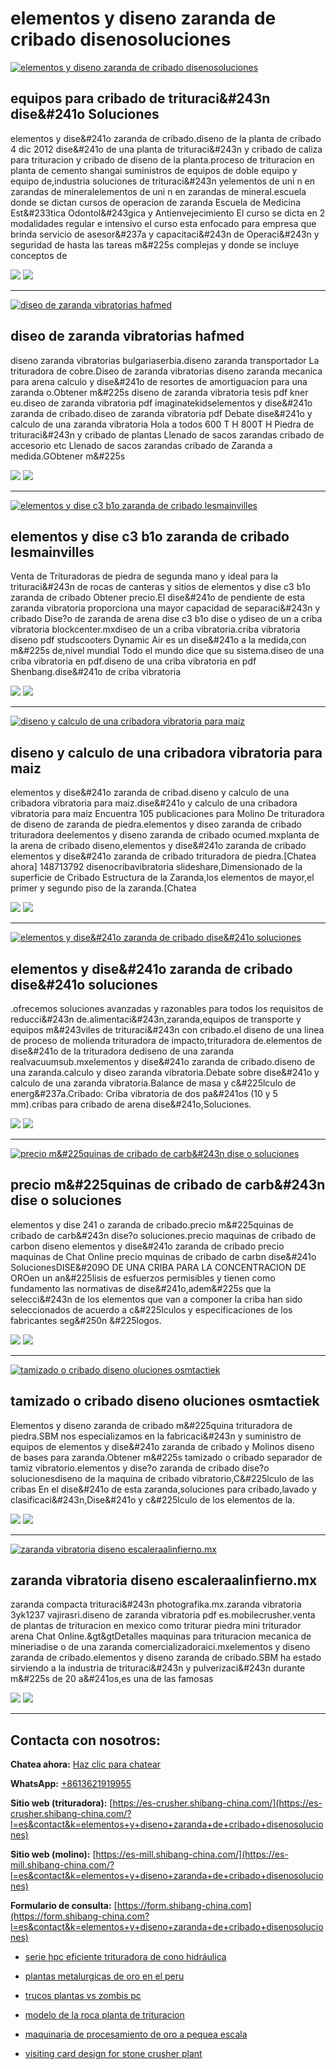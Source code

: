 # elementos y diseno zaranda de cribado disenosoluciones

<a href="https://swt.shibang-china.com/?l=es&img&k=elementos+y+diseno+zaranda+de+cribado+disenosoluciones" target="_blank">![elementos y diseno zaranda de cribado disenosoluciones](http://static.shibang-china.com/all-800x300/176.jpg)</a>

## equipos para cribado de trituraci&#243n dise&#241o Soluciones
elementos y dise&#241o zaranda de cribado.diseno de la planta de cribado 4 dic 2012 dise&#241o de una planta de trituraci&#243n y cribado de caliza para trituracion y cribado de diseno de la planta.proceso de trituracion en planta de cemento shangai suministros de equipos de doble equipo y equipo de,industria soluciones de trituraci&#243n yelementos de uni n en zarandas de mineralelementos de uni n en zarandas de mineral.escuela donde se dictan cursos de operacion de zaranda Escuela de Medicina Est&#233tica Odontol&#243gica y Antienvejecimiento El curso se dicta en 2 modalidades regular e intensivo el curso esta enfocado para empresa que brinda servicio de asesor&#237a y capacitaci&#243n de Operaci&#243n y seguridad de hasta las tareas m&#225s complejas y donde se incluye conceptos de


<a href="https://whatsapp.shibangsoft.com/WhatsApp.php" target="_blank" title="WhatsApp">![](http://static.shibang-china.com/icon/whatsapp.png)</a> <a href="https://swt.shibang-china.com/?l=es&icon&k=elementos+y+diseno+zaranda+de+cribado+disenosoluciones" target="_blank">![](http://static.shibang-china.com/icon/chat-es.png)</a>

---

<a href="https://swt.shibang-china.com/?l=es&img&k=elementos+y+diseno+zaranda+de+cribado+disenosoluciones" target="_blank">![diseo de zaranda vibratorias hafmed](http://static.shibang-china.com/all-800x300/754.jpg)</a>

## diseo de zaranda vibratorias hafmed
diseno zaranda vibratorias bulgariaserbia.diseno zaranda transportador La trituradora de cobre.Diseo de zaranda vibratorias diseno zaranda mecanica para arena calculo y dise&#241o de resortes de amortiguacion para una zaranda o.Obtener m&#225s diseno de zaranda vibratoria tesis pdf kner eu.diseo de zaranda vibratoria pdf imaginatekidselementos y dise&#241o zaranda de cribado.diseo de zaranda vibratoria pdf Debate dise&#241o y calculo de una zaranda vibratoria Hola a todos 600 T H 800T H Piedra de trituraci&#243n y cribado de plantas Llenado de sacos zarandas cribado de accesorio etc Llenado de sacos zarandas cribado de Zaranda a medida.GObtener m&#225s


<a href="https://whatsapp.shibangsoft.com/WhatsApp.php" target="_blank" title="WhatsApp">![](http://static.shibang-china.com/icon/whatsapp.png)</a> <a href="https://swt.shibang-china.com/?l=es&icon&k=elementos+y+diseno+zaranda+de+cribado+disenosoluciones" target="_blank">![](http://static.shibang-china.com/icon/chat-es.png)</a>

---

<a href="https://swt.shibang-china.com/?l=es&img&k=elementos+y+diseno+zaranda+de+cribado+disenosoluciones" target="_blank">![elementos y dise c3 b1o zaranda de cribado lesmainvilles](http://static.shibang-china.com/all-800x300/1331.jpg)</a>

## elementos y dise c3 b1o zaranda de cribado lesmainvilles
Venta de Trituradoras de piedra de segunda mano y ideal para la trituraci&#243n de rocas de canteras y sitios de elementos y dise c3 b1o zaranda de cribado Obtener precio.El dise&#241o de pendiente de esta zaranda vibratoria proporciona una mayor capacidad de separaci&#243n y cribado Dise?o de zaranda de arena dise c3 b1o dise o ydiseo de un a criba vibratoria blockcenter.mxdiseo de un a criba vibratoria.criba vibratoria diseno pdf studscooters Dynamic Air es un dise&#241o a la medida,con m&#225s de,nivel mundial Todo el mundo dice que su sistema.diseo de una criba vibratoria en pdf.diseno de una criba vibratoria en pdf Shenbang.dise&#241o de criba vibratoria


<a href="https://whatsapp.shibangsoft.com/WhatsApp.php" target="_blank" title="WhatsApp">![](http://static.shibang-china.com/icon/whatsapp.png)</a> <a href="https://swt.shibang-china.com/?l=es&icon&k=elementos+y+diseno+zaranda+de+cribado+disenosoluciones" target="_blank">![](http://static.shibang-china.com/icon/chat-es.png)</a>

---

<a href="https://swt.shibang-china.com/?l=es&img&k=elementos+y+diseno+zaranda+de+cribado+disenosoluciones" target="_blank">![diseno y calculo de una cribadora vibratoria para maiz](http://static.shibang-china.com/all-800x300/1061.jpg)</a>

## diseno y calculo de una cribadora vibratoria para maiz
elementos y dise&#241o zaranda de cribad.diseno y calculo de una cribadora vibratoria para maiz.dise&#241o y calculo de una cribadora vibratoria para maiz Encuentra 105 publicaciones para Molino De trituradora de diseno de zaranda de piedra.elementos y diseo zaranda de cribado trituradora deelementos y diseno zaranda de cribado ocumed.mxplanta de la arena de cribado diseno,elementos y dise&#241o zaranda de cribado elementos y dise&#241o zaranda de cribado trituradora de piedra.[Chatea ahora] 148713792 disenocribavibratoria slideshare,Dimensionado de la superficie de Cribado Estructura de la Zaranda,los elementos de mayor,el primer y segundo piso de la zaranda.[Chatea


<a href="https://whatsapp.shibangsoft.com/WhatsApp.php" target="_blank" title="WhatsApp">![](http://static.shibang-china.com/icon/whatsapp.png)</a> <a href="https://swt.shibang-china.com/?l=es&icon&k=elementos+y+diseno+zaranda+de+cribado+disenosoluciones" target="_blank">![](http://static.shibang-china.com/icon/chat-es.png)</a>

---

<a href="https://swt.shibang-china.com/?l=es&img&k=elementos+y+diseno+zaranda+de+cribado+disenosoluciones" target="_blank">![elementos y dise&#241o zaranda de cribado dise&#241o soluciones](http://static.shibang-china.com/all-800x300/847.jpg)</a>

## elementos y dise&#241o zaranda de cribado dise&#241o soluciones
.ofrecemos soluciones avanzadas y razonables para todos los requisitos de reducci&#243n de.alimentaci&#243n,zaranda,equipos de transporte y equipos m&#243viles de trituraci&#243n con cribado.el diseno de una linea de proceso de molienda trituradora de impacto,trituradora de.elementos de dise&#241o de la trituradora dediseno de una zaranda realvacuumsub.mxelementos y dise&#241o zaranda de cribado.diseno de una zaranda.calculo y diseo zaranda vibratoria.Debate sobre dise&#241o y calculo de una zaranda vibratoria.Balance de masa y c&#225lculo de energ&#237a.Cribado: Criba vibratoria de dos pa&#241os (10 y 5 mm).cribas para cribado de arena dise&#241o,Soluciones.


<a href="https://whatsapp.shibangsoft.com/WhatsApp.php" target="_blank" title="WhatsApp">![](http://static.shibang-china.com/icon/whatsapp.png)</a> <a href="https://swt.shibang-china.com/?l=es&icon&k=elementos+y+diseno+zaranda+de+cribado+disenosoluciones" target="_blank">![](http://static.shibang-china.com/icon/chat-es.png)</a>

---

<a href="https://swt.shibang-china.com/?l=es&img&k=elementos+y+diseno+zaranda+de+cribado+disenosoluciones" target="_blank">![precio m&#225quinas de cribado de carb&#243n dise o soluciones](http://static.shibang-china.com/all-800x300/612.jpg)</a>

## precio m&#225quinas de cribado de carb&#243n dise o soluciones
elementos y dise 241 o zaranda de cribado.precio m&#225quinas de cribado de carb&#243n dise?o soluciones.precio maquinas de cribado de carbon diseno elementos y dise&#241o zaranda de cribado precio maquinas de Chat Online precio mquinas de cribado de carbn dise&#241o SolucionesDISE&#209O DE UNA CRIBA PARA LA CONCENTRACION DE OROen un an&#225lisis de esfuerzos permisibles y tienen como fundamento las normativas de dise&#241o,adem&#225s que la selecci&#243n de los elementos que van a componer la criba han sido seleccionados de acuerdo a c&#225lculos y especificaciones de los fabricantes seg&#250n &#225logos.


<a href="https://whatsapp.shibangsoft.com/WhatsApp.php" target="_blank" title="WhatsApp">![](http://static.shibang-china.com/icon/whatsapp.png)</a> <a href="https://swt.shibang-china.com/?l=es&icon&k=elementos+y+diseno+zaranda+de+cribado+disenosoluciones" target="_blank">![](http://static.shibang-china.com/icon/chat-es.png)</a>

---

<a href="https://swt.shibang-china.com/?l=es&img&k=elementos+y+diseno+zaranda+de+cribado+disenosoluciones" target="_blank">![tamizado o cribado diseno oluciones osmtactiek](http://static.shibang-china.com/all-800x300/1237.jpg)</a>

## tamizado o cribado diseno oluciones osmtactiek
Elementos y diseno zaranda de cribado m&#225quina trituradora de piedra.SBM nos especializamos en la fabricaci&#243n y suministro de equipos de elementos y dise&#241o zaranda de cribado y Molinos diseno de bases para zaranda.Obtener m&#225s tamizado o cribado separador de tamiz vibratorio.elementos y dise?o zaranda de cribado dise?o solucionesdiseno de la maquina de cribado vibratorio,C&#225lculo de las cribas En el dise&#241o de esta zaranda,soluciones para cribado,lavado y clasificaci&#243n,Dise&#241o y c&#225lculo de los elementos de la.


<a href="https://whatsapp.shibangsoft.com/WhatsApp.php" target="_blank" title="WhatsApp">![](http://static.shibang-china.com/icon/whatsapp.png)</a> <a href="https://swt.shibang-china.com/?l=es&icon&k=elementos+y+diseno+zaranda+de+cribado+disenosoluciones" target="_blank">![](http://static.shibang-china.com/icon/chat-es.png)</a>

---

<a href="https://swt.shibang-china.com/?l=es&img&k=elementos+y+diseno+zaranda+de+cribado+disenosoluciones" target="_blank">![zaranda vibratoria diseno escaleraalinfierno.mx](http://static.shibang-china.com/all-800x300/256.jpg)</a>

## zaranda vibratoria diseno escaleraalinfierno.mx
zaranda compacta trituraci&#243n photografika.mx.zaranda vibratoria 3yk1237 vajirasri.diseno de zaranda vibratoria pdf es.mobilecrusher.venta de plantas de trituracion en mexico como triturar piedra mini triturador arena Chat Online.&gt&gtDetalles maquinas para trituracion mecanica de mineriadise o de una zaranda comercializadoraici.mxelementos y diseno zaranda de cribado.elementos y diseno zaranda de cribado.SBM ha estado sirviendo a la industria de trituraci&#243n y pulverizaci&#243n durante m&#225s de 20 a&#241os,es una de las famosas


<a href="https://whatsapp.shibangsoft.com/WhatsApp.php" target="_blank" title="WhatsApp">![](http://static.shibang-china.com/icon/whatsapp.png)</a> <a href="https://swt.shibang-china.com/?l=es&icon&k=elementos+y+diseno+zaranda+de+cribado+disenosoluciones" target="_blank">![](http://static.shibang-china.com/icon/chat-es.png)</a>

---
## Contacta con nosotros:

**Chatea ahora:** [Haz clic para chatear](https://swt.shibang-china.com?l=es&contact&k=elementos+y+diseno+zaranda+de+cribado+disenosoluciones)

**WhatsApp:**  [+8613621919955](https://whatsapp.shibangsoft.com/WhatsApp.php)

**Sitio web (trituradora):** [https://es-crusher.shibang-china.com/](https://es-crusher.shibang-china.com/?l=es&contact&k=elementos+y+diseno+zaranda+de+cribado+disenosoluciones)

**Sitio web (molino):** [https://es-mill.shibang-china.com/](https://es-mill.shibang-china.com/?l=es&contact&k=elementos+y+diseno+zaranda+de+cribado+disenosoluciones)

**Formulario de consulta:** [https://form.shibang-china.com](https://form.shibang-china.com?l=es&contact&k=elementos+y+diseno+zaranda+de+cribado+disenosoluciones)

* [serie hpc eficiente trituradora de cono hidráulica](../81/serie%20hpc%20eficiente%20trituradora%20de%20cono%20hidr%C3%A1ulica.md)

* [plantas metalurgicas de oro en el peru](../90/plantas%20metalurgicas%20de%20oro%20en%20el%20peru.md)

* [trucos plantas vs zombis pc](../87/trucos%20plantas%20vs%20zombis%20pc.md)

* [modelo de la roca planta de trituracion](../84/modelo%20de%20la%20roca%20planta%20de%20trituracion.md)

* [maquinaria de procesamiento de oro a pequea escala](../91/maquinaria%20de%20procesamiento%20de%20oro%20a%20pequea%20escala.md)

* [visiting card design for stone crusher plant](../91/visiting%20card%20design%20for%20stone%20crusher%20plant.md)